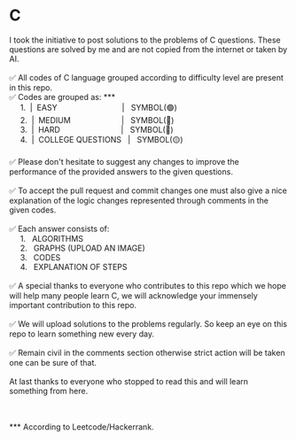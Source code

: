 # C
<p>I took the initiative to post solutions to the problems of C questions. These questions are solved by me and are not copied from the internet or taken by AI.<br><br>
✅  All codes of C language grouped according to difficulty level are present in this repo.<br>  
✅  Codes are grouped as: ***<br>
       &nbsp;&nbsp;&nbsp;&nbsp; 1.&nbsp; | &nbsp;EASY &emsp;&emsp;&emsp;&emsp;&emsp;&emsp;&emsp;&ensp;&nbsp;                | &nbsp;     SYMBOL(🟢)<br>
       &nbsp;&nbsp;&nbsp;&nbsp; 2.&nbsp; |  &nbsp;MEDIUM  &emsp;&emsp;&emsp;&emsp;&emsp;&emsp;            | &nbsp;     SYMBOL(🔵)<br>
       &nbsp;&nbsp;&nbsp;&nbsp; 3.&nbsp; |  &nbsp;HARD  &emsp;&emsp;&emsp;&emsp;&emsp; &emsp;&emsp;              | &nbsp;     SYMBOL(🔴)<br>
       &nbsp;&nbsp;&nbsp;&nbsp; 4.&nbsp; |  &nbsp;COLLEGE QUESTIONS  &nbsp;  |&nbsp;&nbsp;      SYMBOL(🟡)<br><br>
✅  Please don't hesitate to suggest any changes to improve the performance of the provided answers to the given questions.<br><br>
✅  To accept the pull request and commit changes one must also give a nice explanation of the logic changes represented through comments in the given codes.<br><br>
✅  Each answer consists of:<br>
         &nbsp;&nbsp;&nbsp;&nbsp; 1. &nbsp;  ALGORITHMS<br>
        &nbsp;&nbsp;&nbsp;&nbsp; 2. &nbsp;  GRAPHS (UPLOAD AN IMAGE)<br>
        &nbsp;&nbsp;&nbsp;&nbsp; 3. &nbsp;  CODES<br>
        &nbsp;&nbsp;&nbsp;&nbsp; 4. &nbsp;  EXPLANATION OF STEPS<br><br>
✅  A special thanks to everyone who contributes to this repo which we hope will help many people learn C, we will acknowledge your immensely important contribution to this repo.<br><br>
✅  We will upload solutions to the problems regularly. So keep an eye on this repo to learn something new every day.<br><br>
✅  Remain civil in the comments section otherwise strict action will be taken one can be sure of that.<br><br>
At last thanks to everyone who stopped to read this and will learn something from here. <br><br><br>


*** According to Leetcode/Hackerrank.<be></p>

